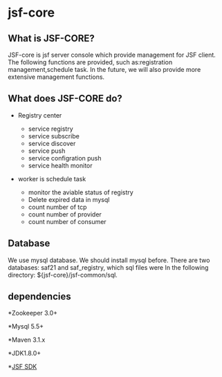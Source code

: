 # jsf-core

## What is JSF-CORE?
   JSF-core is jsf server console which provide management for JSF client. The following functions are provided, such as:registration management,schedule task. In the future, we will also provide more extensive management functions.

## What does JSF-CORE do?

* Registry center
    *  service registry
    *  service subscribe
    *  service discover
    *  service push
    *  service configration push
    *  service health monitor

* worker is schedule task
    * monitor the aviable status of registry
    * Delete expired data in mysql
    * count number of tcp 
    * count number of provider
    * count number of consumer
    
## Database
We use mysql database. We should install mysql before. There are two databases: saf21 and saf_registry, which sql files were In the following directory: ${jsf-core}/jsf-common/sql. 

## dependencies
*Zookeeper 3.0+

*Mysql 5.5+

*Maven 3.1.x

*JDK1.8.0+

*[JSF SDK](https://github.com/tigcode/jsf-sdk)
